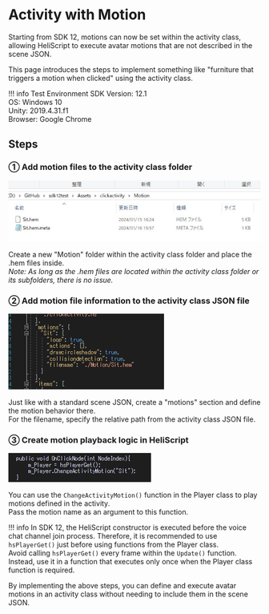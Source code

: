 # Activity with Motion

Starting from SDK 12, motions can now be set within the activity class, allowing HeliScript to execute avatar motions that are not described in the scene JSON.

This page introduces the steps to implement something like "furniture that triggers a motion when clicked" using the activity class.

!!! info Test Environment
    SDK Version: 12.1<br>
    OS: Windows 10<br>
    Unity: 2019.4.31.f1<br>
    Browser: Google Chrome<br>

## Steps

### ① Add motion files to the activity class folder

![ActivityWithMotion00](img/ActivityWithMotion00.jpg)

Create a new "Motion" folder within the activity class folder and place the .hem files inside.  
*Note: As long as the .hem files are located within the activity class folder or its subfolders, there is no issue.*

### ② Add motion file information to the activity class JSON file

![ActivityWithMotion01](img/ActivityWithMotion01.jpg)

Just like with a standard scene JSON, create a "motions" section and define the motion behavior there.  
For the filename, specify the relative path from the activity class JSON file.

### ③ Create motion playback logic in HeliScript

![ActivityWithMotion02](img/ActivityWithMotion02.jpg)

You can use the `ChangeActivityMotion()` function in the Player class to play motions defined in the activity.  
Pass the motion name as an argument to this function.

!!! info
    In SDK 12, the HeliScript constructor is executed before the voice chat channel join process. Therefore, it is recommended to use `hsPlayerGet()` just before using functions from the Player class.<br>
    Avoid calling `hsPlayerGet()` every frame within the `Update()` function. Instead, use it in a function that executes only once when the Player class function is required.

By implementing the above steps, you can define and execute avatar motions in an activity class without needing to include them in the scene JSON.
